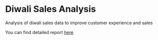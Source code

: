 # Diwali Sales Analysis

Analysis of diwali sales data to improve customer experience and sales

You can find detailed report [here](report/report.md)